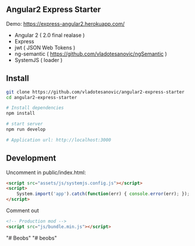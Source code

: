 ## Angular2 Express Starter

Demo: https://express-angular2.herokuapp.com/

- Angular 2 ( 2.0 final realase )
- Express
- jwt ( JSON Web Tokens )
- ng-semantic ( https://github.com/vladotesanovic/ngSemantic )
- SystemJS ( loader )

## Install
```bash
git clone https://github.com/vladotesanovic/angular2-express-starter
cd angular2-express-starter

# Install dependencies
npm install

# start server
npm run develop

# Application url: http://localhost:3000
```

## Development
Uncomment in public/index.html:

```html
<script src="assets/js/systemjs.config.js"></script>
<script>
    System.import('app').catch(function(err) { console.error(err); });
</script>
```

Comment out
```html
<!-- Production mod -->
<script src="js/bundle.min.js"></script>
```
"# Beobs" 
"# beobs" 
